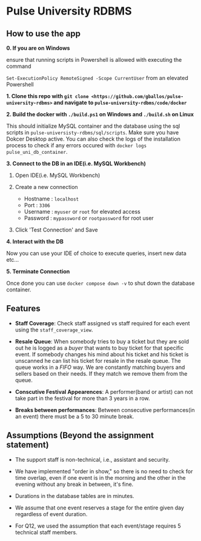 # Pulse University RDBMS

## How to use the app

**0.  If you are on Windows** 

  ensure that running scripts in Powershell is allowed with executing the command

  `Set-ExecutionPolicy RemoteSigned -Scope CurrentUser` from an elevated Powershell

**1.  Clone this repo with `git clone <https://github.com/gballos/pulse-university-rdbms>` and navigate to `pulse-university-rdbms/code/docker`**

**2.  Build the docker with `./build.ps1` on Windows and  `./build.sh` on Linux**

  This should initialize MySQL container and the database using the sql scripts in `pulse-universisty-rdbms/sql/scripts`. Make sure you have Dokcer Desktop active. You can also check the logs of the installation process to check if any errors occured with `docker logs pulse_uni_db_container`.

**3.  Connect to the DB in an IDE(i.e. MySQL Workbench)**

  1.  Open IDE(i.e. MySQL Workbench)
    
  2.  Create a new connection
        - Hostname : `localhost`
        - Port : `3306`
        - Username : `myuser` or `root` for elevated access
        - Password : `mypassword` or `rootpassword` for root user
  3.  Click 'Test Connection' and Save

**4.  Interact with the DB**

  Now you can use your IDE of choice to execute queries, insert new data etc...
  
**5.  Terminate Connection**
  
  Once done you can use `docker compose down -v` to shut down the database container.

## Features

- **Staff Coverage**: Check staff assigned vs staff required for each event using the `staff_coverage_view`.
  
- **Resale Queue**: When somebody tries to buy a ticket but they are sold out he is logged as a *buyer* that wants to buy ticket for that specific event. If somebody changes his mind about his ticket and his ticket is unscanned he can list his ticket for resale in the resale queue. The queue works in a *FIFO* way. We are constantly matching buyers and sellers based on their needs. If they match we remove them from the queue.
  
- **Conscutive Festival Appearences**: A performer(band or artist) can not take part in the festival for more than 3 years in a row.
  
- **Breaks between performances**: Between consecutive performances(in an event) there must be a 5 to 30 minute break. 

## Assumptions (Beyond the assignment statement)
- The support staff is non-technical, i.e., assistant and security.

- We have implemented "order in show," so there is no need to check for time overlap, even if one event is in the morning and the other in the evening without any break in between, it's fine.

- Durations in the database tables are in minutes.

- We assume that one event reserves a stage for the entire given day regardless of event duration.

- For Q12, we used the assumption that each event/stage requires 5 technical staff members.
